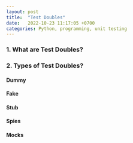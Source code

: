 ```yaml
---
layout: post
title:  "Test Doubles"
date:   2022-10-23 11:17:05 +0700
categories: Python, programming, unit testing
---
```


### 1. What are Test Doubles?


### 2. Types of Test Doubles?
#### Dummy



#### Fake



#### Stub


#### Spies


#### Mocks


